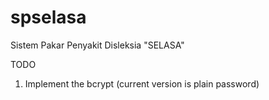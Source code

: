 # spselasa
Sistem Pakar Penyakit Disleksia "SELASA"


TODO
1. Implement the bcrypt (current version is plain password)
